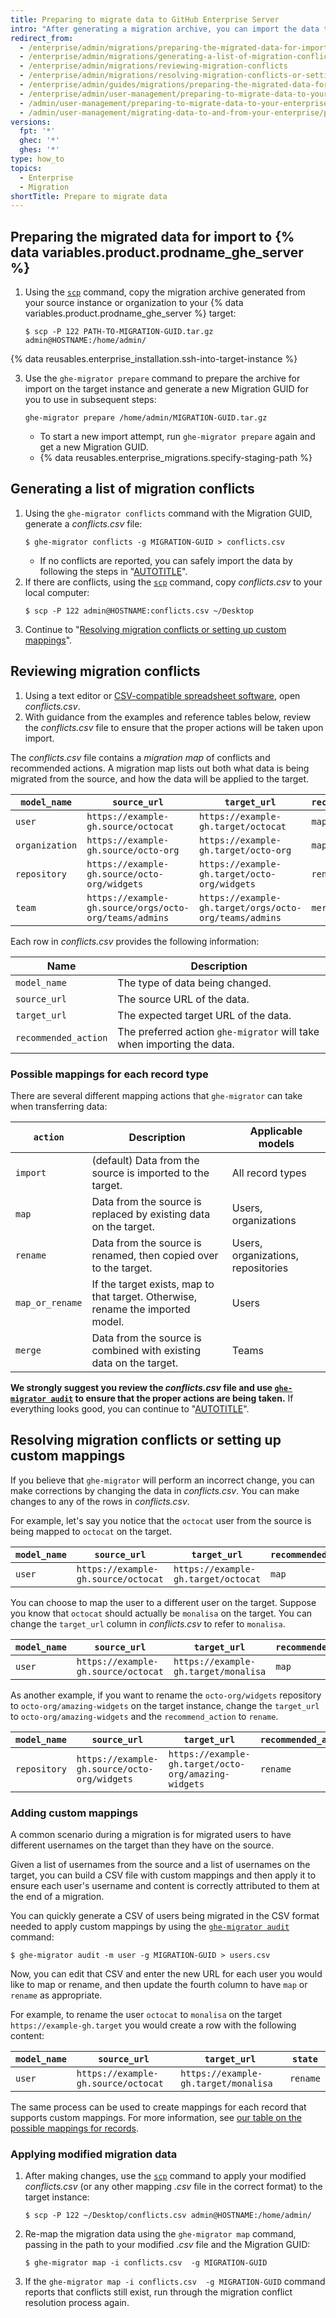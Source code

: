 ```yaml
---
title: Preparing to migrate data to GitHub Enterprise Server
intro: "After generating a migration archive, you can import the data to your target {% data variables.product.prodname_ghe_server %} instance. You'll be able to review changes for potential conflicts before permanently applying the changes to your target instance."
redirect_from:
  - /enterprise/admin/migrations/preparing-the-migrated-data-for-import-to-github-enterprise-server
  - /enterprise/admin/migrations/generating-a-list-of-migration-conflicts
  - /enterprise/admin/migrations/reviewing-migration-conflicts
  - /enterprise/admin/migrations/resolving-migration-conflicts-or-setting-up-custom-mappings
  - /enterprise/admin/guides/migrations/preparing-the-migrated-data-for-import-to-github-enterprise
  - /enterprise/admin/user-management/preparing-to-migrate-data-to-your-enterprise
  - /admin/user-management/preparing-to-migrate-data-to-your-enterprise
  - /admin/user-management/migrating-data-to-and-from-your-enterprise/preparing-to-migrate-data-to-your-enterprise
versions:
  fpt: '*'
  ghec: '*'
  ghes: '*'
type: how_to
topics:
  - Enterprise
  - Migration
shortTitle: Prepare to migrate data
---
```


## Preparing the migrated data for import to {% data variables.product.prodname_ghe_server %}

1. Using the [`scp`](https://acloudguru.com/blog/engineering/ssh-and-scp-howto-tips-tricks#scp) command, copy the migration archive generated from your source instance or organization to your {% data variables.product.prodname_ghe_server %} target:

    ```shell
    $ scp -P 122 PATH-TO-MIGRATION-GUID.tar.gz admin@HOSTNAME:/home/admin/
    ```

{% data reusables.enterprise_installation.ssh-into-target-instance %}

3. Use the `ghe-migrator prepare` command to prepare the archive for import on the target instance and generate a new Migration GUID for you to use in subsequent steps:

    ```shell
    ghe-migrator prepare /home/admin/MIGRATION-GUID.tar.gz
    ```

    - To start a new import attempt, run `ghe-migrator prepare` again and get a new Migration GUID.
    - {% data reusables.enterprise_migrations.specify-staging-path %}

## Generating a list of migration conflicts

1. Using the `ghe-migrator conflicts` command with the Migration GUID, generate a _conflicts.csv_ file:
    ```shell
    $ ghe-migrator conflicts -g MIGRATION-GUID > conflicts.csv
    ```
    - If no conflicts are reported, you can safely import the data by following the steps in "[AUTOTITLE](/migrations/using-ghe-migrator/migrating-data-to-github-enterprise-server)".
2. If there are conflicts, using the [`scp`](https://acloudguru.com/blog/engineering/ssh-and-scp-howto-tips-tricks#scp) command, copy _conflicts.csv_ to your local computer:
   ```shell
   $ scp -P 122 admin@HOSTNAME:conflicts.csv ~/Desktop
   ```
3. Continue to "[Resolving migration conflicts or setting up custom mappings](#resolving-migration-conflicts-or-setting-up-custom-mappings)".

## Reviewing migration conflicts

1. Using a text editor or [CSV-compatible spreadsheet software](https://en.wikipedia.org/wiki/Comma-separated_values#Application_support), open _conflicts.csv_.
2. With guidance from the examples and reference tables below, review the _conflicts.csv_ file to ensure that the proper actions will be taken upon import.

The _conflicts.csv_ file contains a _migration map_ of conflicts and recommended actions. A migration map lists out both what data is being migrated from the source, and how the data will be applied to the target.

| `model_name`   | `source_url`   | `target_url` | `recommended_action` |
|--------------|--------------|------------|--------------------|
| `user`         | `https://example-gh.source/octocat` | `https://example-gh.target/octocat` | `map` |
| `organization` | `https://example-gh.source/octo-org` | `https://example-gh.target/octo-org` | `map` |
| `repository`   | `https://example-gh.source/octo-org/widgets` | `https://example-gh.target/octo-org/widgets` | `rename` |
| `team`         | `https://example-gh.source/orgs/octo-org/teams/admins` | `https://example-gh.target/orgs/octo-org/teams/admins` | `merge` |

Each row in _conflicts.csv_ provides the following information:

|    Name      | Description   |
|--------------|---------------|
| `model_name` | The type of data being changed. |
| `source_url` | The source URL of the data. |
| `target_url` | The expected target URL of the data.  |
| `recommended_action` | The preferred action `ghe-migrator` will take when importing the data.  |

### Possible mappings for each record type

There are several different mapping actions that `ghe-migrator` can take when transferring data:

| `action`      | Description | Applicable models |
|------------------------|-------------|-------------------|
| `import`      | (default) Data from the source is imported to the target. | All record types
| `map`         | Data from the source is replaced by existing data on the target. | Users, organizations
| `rename`      | Data from the source is renamed, then copied over to the target. | Users, organizations, repositories
| `map_or_rename` | If the target exists, map to that target. Otherwise, rename the imported model. | Users
| `merge`       | Data from the source is combined with existing data on the target. | Teams

**We strongly suggest you review the _conflicts.csv_ file and use [`ghe-migrator audit`](/migrations/using-ghe-migrator/migrating-data-to-github-enterprise-server) to ensure that the proper actions are being taken.** If everything looks good, you can continue to "[AUTOTITLE](/migrations/using-ghe-migrator/migrating-data-to-github-enterprise-server)".

## Resolving migration conflicts or setting up custom mappings

If you believe that `ghe-migrator` will perform an incorrect change, you can make corrections by changing the data in _conflicts.csv_. You can make changes to any of the rows in _conflicts.csv_.

For example, let's say you notice that the `octocat` user from the source is being mapped to `octocat` on the target.

| `model_name`   | `source_url`   | `target_url` | `recommended_action` |
|--------------|--------------|------------|--------------------|
| `user`         | `https://example-gh.source/octocat` | `https://example-gh.target/octocat` | `map`

You can choose to map the user to a different user on the target. Suppose you know that `octocat` should actually be `monalisa` on the target. You can change the `target_url` column in _conflicts.csv_ to refer to `monalisa`.

| `model_name`   | `source_url`   | `target_url` | `recommended_action` |
|--------------|--------------|------------|--------------------|
| `user`         | `https://example-gh.source/octocat` | `https://example-gh.target/monalisa` | `map`

As another example, if you want to rename the `octo-org/widgets` repository to `octo-org/amazing-widgets` on the target instance, change the `target_url` to `octo-org/amazing-widgets` and the `recommend_action` to `rename`.

| `model_name`   | `source_url`   | `target_url` | `recommended_action` |
|--------------|--------------|------------|--------------------|
| `repository`   | `https://example-gh.source/octo-org/widgets` | `https://example-gh.target/octo-org/amazing-widgets` | `rename`   |

### Adding custom mappings

A common scenario during a migration is for migrated users to have different usernames on the target than they have on the source.

Given a list of usernames from the source and a list of usernames on the target, you can build a CSV file with custom mappings and then apply it to ensure each user's username and content is correctly attributed to them at the end of a migration.

You can quickly generate a CSV of users being migrated in the CSV format needed to apply custom mappings by using the [`ghe-migrator audit`](/migrations/using-ghe-migrator/migrating-data-to-github-enterprise-server) command:

```shell
$ ghe-migrator audit -m user -g MIGRATION-GUID > users.csv
```

Now, you can edit that CSV and enter the new URL for each user you would like to map or rename, and then update the fourth column to have `map` or `rename` as appropriate.

For example, to rename the user `octocat` to `monalisa` on the target `https://example-gh.target` you would create a row with the following content:

| `model_name`   | `source_url`   | `target_url` | `state` |
|--------------|--------------|------------|--------------------|
| `user`         | `https://example-gh.source/octocat` | `https://example-gh.target/monalisa` | `rename`

The same process can be used to create mappings for each record that supports custom mappings. For more information, see [our table on the possible mappings for records](/migrations/using-ghe-migrator/preparing-to-migrate-data-to-github-enterprise-server#possible-mappings-for-each-record-type).

### Applying modified migration data

1. After making changes, use the [`scp`](https://acloudguru.com/blog/engineering/ssh-and-scp-howto-tips-tricks#scp) command to apply your modified _conflicts.csv_ (or any other mapping _.csv_ file in the correct format) to the target instance:

    ```shell
    $ scp -P 122 ~/Desktop/conflicts.csv admin@HOSTNAME:/home/admin/
    ```

2. Re-map the migration data using the `ghe-migrator map` command, passing in the path to your modified _.csv_ file and the Migration GUID:

    ```shell
    $ ghe-migrator map -i conflicts.csv  -g MIGRATION-GUID
    ```

3. If the `ghe-migrator map -i conflicts.csv  -g MIGRATION-GUID` command reports that conflicts still exist, run through the migration conflict resolution process again.
